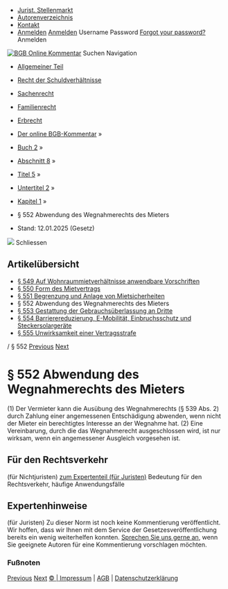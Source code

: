   * [Jurist. Stellenmarkt](https://bgb.kommentar.de/Buch-2/Abschnitt-8/Titel-5/Untertitel-2/Kapitel-1/</job-board> "Jurist. Stellenmarkt")
  * [Autorenverzeichnis](https://bgb.kommentar.de/Buch-2/Abschnitt-8/Titel-5/Untertitel-2/Kapitel-1/</Autorenverzeichnis> "Autorenverzeichnis")
  * [Kontakt](https://bgb.kommentar.de/Buch-2/Abschnitt-8/Titel-5/Untertitel-2/Kapitel-1/</Kontakt>)
  * [Anmelden](https://bgb.kommentar.de/Buch-2/Abschnitt-8/Titel-5/Untertitel-2/Kapitel-1/<#login> "show login form") [Anmelden](https://bgb.kommentar.de/Buch-2/Abschnitt-8/Titel-5/Untertitel-2/Kapitel-1/<#> "hide login form") Username Password
[Forgot your password?](https://bgb.kommentar.de/Buch-2/Abschnitt-8/Titel-5/Untertitel-2/Kapitel-1/</user/forgotpassword>) Anmelden 


[![BGB Online Kommentar](https://bgb.kommentar.de/extension/bgb/design/bgb/images/logo.png)](https://bgb.kommentar.de/Buch-2/Abschnitt-8/Titel-5/Untertitel-2/Kapitel-1/</> "BGB Online Kommentar")
Suchen
Navigation
  * [Allgemeiner Teil](https://bgb.kommentar.de/Buch-2/Abschnitt-8/Titel-5/Untertitel-2/Kapitel-1/</Buch-1>)
  * [Recht der Schuldverhältnisse](https://bgb.kommentar.de/Buch-2/Abschnitt-8/Titel-5/Untertitel-2/Kapitel-1/</Buch-2>)
  * [Sachenrecht](https://bgb.kommentar.de/Buch-2/Abschnitt-8/Titel-5/Untertitel-2/Kapitel-1/</Buch-3>)
  * [Familienrecht](https://bgb.kommentar.de/Buch-2/Abschnitt-8/Titel-5/Untertitel-2/Kapitel-1/</Buch-4>)
  * [Erbrecht](https://bgb.kommentar.de/Buch-2/Abschnitt-8/Titel-5/Untertitel-2/Kapitel-1/</Buch-5>)


  * [Der online BGB-Kommentar](https://bgb.kommentar.de/Buch-2/Abschnitt-8/Titel-5/Untertitel-2/Kapitel-1/</>) »
  * [Buch 2](https://bgb.kommentar.de/Buch-2/Abschnitt-8/Titel-5/Untertitel-2/Kapitel-1/</Buch-2>) »
  * [Abschnitt 8](https://bgb.kommentar.de/Buch-2/Abschnitt-8/Titel-5/Untertitel-2/Kapitel-1/</Buch-2/Abschnitt-8>) »
  * [Titel 5](https://bgb.kommentar.de/Buch-2/Abschnitt-8/Titel-5/Untertitel-2/Kapitel-1/</Buch-2/Abschnitt-8/Titel-5>) »
  * [Untertitel 2](https://bgb.kommentar.de/Buch-2/Abschnitt-8/Titel-5/Untertitel-2/Kapitel-1/</Buch-2/Abschnitt-8/Titel-5/Untertitel-2>) »
  * [Kapitel 1](https://bgb.kommentar.de/Buch-2/Abschnitt-8/Titel-5/Untertitel-2/Kapitel-1/</Buch-2/Abschnitt-8/Titel-5/Untertitel-2/Kapitel-1>) »
  * § 552 Abwendung des Wegnahmerechts des Mieters 
  * Stand: 12.01.2025 (Gesetz) 


![](https://vg01.met.vgwort.de/na/1c9909529ead4f509072c06d9081a7d5)
Schliessen 
## Artikelübersicht
  * [ § 549 Auf Wohnraummietverhältnisse anwendbare Vorschriften ](https://bgb.kommentar.de/Buch-2/Abschnitt-8/Titel-5/Untertitel-2/Kapitel-1/</Buch-2/Abschnitt-8/Titel-5/Untertitel-2/Kapitel-1/Auf-Wohnraummietverhaeltnisse-anwendbare-Vorschriften>)
  * [ § 550 Form des Mietvertrags ](https://bgb.kommentar.de/Buch-2/Abschnitt-8/Titel-5/Untertitel-2/Kapitel-1/</Buch-2/Abschnitt-8/Titel-5/Untertitel-2/Kapitel-1/Form-des-Mietvertrags>)
  * [ § 551 Begrenzung und Anlage von Mietsicherheiten ](https://bgb.kommentar.de/Buch-2/Abschnitt-8/Titel-5/Untertitel-2/Kapitel-1/</Buch-2/Abschnitt-8/Titel-5/Untertitel-2/Kapitel-1/Begrenzung-und-Anlage-von-Mietsicherheiten>)
  * § 552 Abwendung des Wegnahmerechts des Mieters 
  * [ § 553 Gestattung der Gebrauchsüberlassung an Dritte ](https://bgb.kommentar.de/Buch-2/Abschnitt-8/Titel-5/Untertitel-2/Kapitel-1/</Buch-2/Abschnitt-8/Titel-5/Untertitel-2/Kapitel-1/Gestattung-der-Gebrauchsueberlassung-an-Dritte>)
  * [ § 554 Barrierereduzierung, E-Mobilität, Einbruchsschutz und Steckersolargeräte ](https://bgb.kommentar.de/Buch-2/Abschnitt-8/Titel-5/Untertitel-2/Kapitel-1/</Buch-2/Abschnitt-8/Titel-5/Untertitel-2/Kapitel-1/Barrierereduzierung-E-Mobilitaet-Einbruchsschutz-und-Steckersolargeraete>)
  * [ § 555 Unwirksamkeit einer Vertragsstrafe ](https://bgb.kommentar.de/Buch-2/Abschnitt-8/Titel-5/Untertitel-2/Kapitel-1/</Buch-2/Abschnitt-8/Titel-5/Untertitel-2/Kapitel-1/Unwirksamkeit-einer-Vertragsstrafe>)


/ § 552 
[Previous](https://bgb.kommentar.de/Buch-2/Abschnitt-8/Titel-5/Untertitel-2/Kapitel-1/</Buch-2/Abschnitt-8/Titel-5/Untertitel-2/Kapitel-1/Begrenzung-und-Anlage-von-Mietsicherheiten> "§ 551 Begrenzung und Anlage von Mietsicherheiten") [Next](https://bgb.kommentar.de/Buch-2/Abschnitt-8/Titel-5/Untertitel-2/Kapitel-1/</Buch-2/Abschnitt-8/Titel-5/Untertitel-2/Kapitel-1/Gestattung-der-Gebrauchsueberlassung-an-Dritte> "§ 553 Gestattung der Gebrauchsüberlassung an Dritte")
# § 552 Abwendung des Wegnahmerechts des Mieters
(1) Der Vermieter kann die Ausübung des Wegnahmerechts (§ 539 Abs. 2) durch Zahlung einer angemessenen Entschädigung abwenden, wenn nicht der Mieter ein berechtigtes Interesse an der Wegnahme hat.
(2) Eine Vereinbarung, durch die das Wegnahmerecht ausgeschlossen wird, ist nur wirksam, wenn ein angemessener Ausgleich vorgesehen ist.
## Für den Rechtsverkehr 
(für Nichtjuristen)
[zum Expertenteil (für Juristen)](https://bgb.kommentar.de/Buch-2/Abschnitt-8/Titel-5/Untertitel-2/Kapitel-1/<#expertenhinweise>)
Bedeutung für den Rechtsverkehr, häufige Anwendungsfälle
## Expertenhinweise
(für Juristen)
Zu dieser Norm ist noch keine Kommentierung veröffentlicht. Wir hoffen, dass wir Ihnen mit dem Service der Gesetzesveröffentlichung bereits ein wenig weiterhelfen konnten. [Sprechen Sie uns gerne an](https://bgb.kommentar.de/Buch-2/Abschnitt-8/Titel-5/Untertitel-2/Kapitel-1/</Kontakt>), wenn Sie geeignete Autoren für eine Kommentierung vorschlagen möchten. 
### Fußnoten
[Previous](https://bgb.kommentar.de/Buch-2/Abschnitt-8/Titel-5/Untertitel-2/Kapitel-1/</Buch-2/Abschnitt-8/Titel-5/Untertitel-2/Kapitel-1/Begrenzung-und-Anlage-von-Mietsicherheiten> "§ 551 Begrenzung und Anlage von Mietsicherheiten") [Next](https://bgb.kommentar.de/Buch-2/Abschnitt-8/Titel-5/Untertitel-2/Kapitel-1/</Buch-2/Abschnitt-8/Titel-5/Untertitel-2/Kapitel-1/Gestattung-der-Gebrauchsueberlassung-an-Dritte> "§ 553 Gestattung der Gebrauchsüberlassung an Dritte")
[© | Impressum](https://bgb.kommentar.de/Buch-2/Abschnitt-8/Titel-5/Untertitel-2/Kapitel-1/</Kontakt>) | [AGB](https://bgb.kommentar.de/Buch-2/Abschnitt-8/Titel-5/Untertitel-2/Kapitel-1/</AGB>) | [Datenschutzerklärung](https://bgb.kommentar.de/Buch-2/Abschnitt-8/Titel-5/Untertitel-2/Kapitel-1/</Datenschutzerklaerung-fuer-Leser>)
